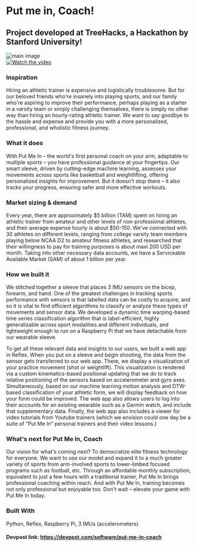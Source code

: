 # Put me in, Coach!

## Project developed at TreeHacks, a Hackathon by Stanford University!

![main image](https://d112y698adiu2z.cloudfront.net/photos/production/software_photos/002/776/157/datas/gallery.jpg)  
[![Watch the video](https://img.youtube.com/vi/D2bPI29tvSQ/default.jpg)](https://youtu.be/D2bPI29tvSQ)  

### Inspiration
Hiring an athletic trainer is expensive and logistically troublesome. But for our beloved friends who're insanely into playing sports, and our family who're aspiring to improve their performance, perhaps playing as a starter in a varsity team or simply challenging themselves, there is simply no other way than hiring an hourly-rating athletic trainer. We want to say goodbye to the hassle and expense and provide you with a more personalized, professional, and wholistic fitness journey.

### What it does
With Put Me In – the world's first personal coach on your arm, adaptable to multiple sports – you have professional guidance at your fingertips. Our smart sleeve, driven by cutting-edge machine learning, assesses your movements across sports like basketball and weightlifting, offering personalized insights for improvement. But it doesn't stop there – it also tracks your progress, ensuring safer and more effective workouts.

### Market sizing & demand
Every year, there are approximately $5 billion (TAM) spent on hiring an athletic trainer from amateur and other levels of non-professional athletes, and their average expense hourly is about $50-150. We've connected with 30 athletes on different levels, ranging from college varsity team members playing below NCAA D2 to amateur fitness athletes, and researched that their willingness to pay for training purposes is about maxi 200 USD per month. Taking into other necessary data accounts, we have a Serviceable Available Market (SAM) of about 1 billion per year.

### How we built it
We stitched together a sleeve that places 3 IMU sensors on the bicep, forearm, and hand. One of the greatest challenges in tracking sports performance with sensors is that labelled data can be costly to acquire, and so it is vital to find efficient algorithms to classify or analyze these types of movements and sensor data. We developed a dynamic time warping-based time series classification algorithm that is label-efficient, highly generalizable across sport modalities and different individuals, and lightweight enough to run on a Raspberry Pi that we have detachable from our wearable sleeve.

To get all these relevant data and insights to our users, we built a web app in Reflex. When you put on a sleeve and begin shooting, the data from the sensor gets transferred to our web app. There, we display a visualization of your practice movement (shot or weightlift). This visualization is rendered via a custom kinematics-based positional updating that we do to track relative positioning of the sensors based on accelerometer and gyro axes. Simultaneously, based on our machine learning motion analysis and DTW-based classification of your athletic form, we will display feedback on how your form could be improved. The web app also allows users to log into their accounts for an existing wearable such as a Garmin watch, and include that supplementary data. Finally, the web app also includes a viewer for video tutorials from Youtube trainers (which we envision could one day be a suite of “Put Me In” personal trainers and their video lessons.)

### What's next for Put Me In, Coach
Our vision for what's coming next? To democratize elite fitness technology for everyone. We want to use our model and expand it to a much greater variety of sports from arm-involved sports to lower-limbed focused programs such as football, etc. Through an affordable monthly subscription, equivalent to just a few hours with a traditional trainer, Put Me In brings professional coaching within reach. And with Put Me In, training becomes not only professional but enjoyable too. Don't wait – elevate your game with Put Me In today.

### Built With

Python, Reflex, Raspberry Pi, 3 IMUs (accelerometers)

#### Devpost link: https://devpost.com/software/put-me-in-coach
